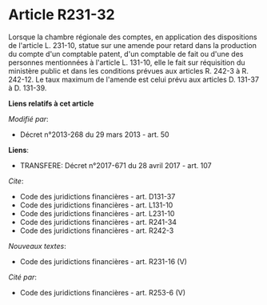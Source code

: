# Article R231-32

Lorsque la chambre régionale des comptes, en application des dispositions de l'article L. 231-10, statue sur une amende pour
retard dans la production du compte d'un comptable patent, d'un comptable de fait ou d'une des personnes mentionnées à
l'article L. 131-10, elle le fait sur réquisition du ministère public et dans les conditions prévues aux articles R. 242-3 à
R. 242-12. Le taux maximum de l'amende est celui prévu aux articles D. 131-37 à D. 131-39.

**Liens relatifs à cet article**

_Modifié par_:

  - Décret n°2013-268 du 29 mars 2013 - art. 50

**Liens**:

  - TRANSFERE: Décret n°2017-671 du 28 avril 2017 - art. 107

_Cite_:

  - Code des juridictions financières - art. D131-37
  - Code des juridictions financières - art. L131-10
  - Code des juridictions financières - art. L231-10
  - Code des juridictions financières - art. R241-34
  - Code des juridictions financières - art. R242-3

_Nouveaux textes_:

  - Code des juridictions financières - art. R231-16 (V)

_Cité par_:

  - Code des juridictions financières - art. R253-6 (V)
